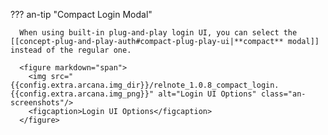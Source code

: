 ??? an-tip "Compact Login Modal"

      When using built-in plug-and-play login UI, you can select the [[concept-plug-and-play-auth#compact-plug-play-ui|**compact** modal]] instead of the regular one.

      <figure markdown="span">
        <img src="{{config.extra.arcana.img_dir}}/relnote_1.0.8_compact_login.{{config.extra.arcana.img_png}}" alt="Login UI Options" class="an-screenshots"/>
        <figcaption>Login UI Options</figcaption>
      </figure>